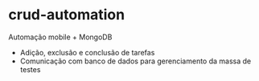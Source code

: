 # crud-automation
Automação mobile + MongoDB

- Adição, exclusão e conclusão de tarefas
- Comunicação com banco de dados para gerenciamento da massa de testes
